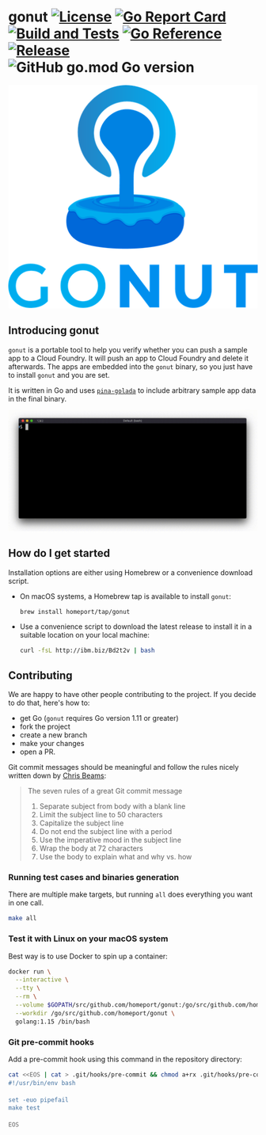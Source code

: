 # gonut [![License](https://img.shields.io/github/license/homeport/gonut.svg)](https://github.com/homeport/gonut/blob/main/LICENSE) [![Go Report Card](https://goreportcard.com/badge/github.com/homeport/gonut)](https://goreportcard.com/report/github.com/homeport/gonut) [![Build and Tests](https://github.com/homeport/gonut/workflows/Build%20and%20Tests/badge.svg)](https://github.com/homeport/gonut/actions?query=workflow%3A%22Build+and+Tests%22) [![Go Reference](https://pkg.go.dev/badge/github.com/homeport/gonut.svg)](https://pkg.go.dev/github.com/homeport/gonut) [![Release](https://img.shields.io/github/release/homeport/gonut.svg)](https://github.com/homeport/gonut/releases/latest) ![GitHub go.mod Go version](https://img.shields.io/github/go-mod/go-version/homeport/gonut)

![gonut](.docs/logo.png?raw=true "Gonut logo - molten chocolate covering a donut")

## Introducing gonut

`gonut` is a portable tool to help you verify whether you can push a sample app to a Cloud Foundry. It will push an app to Cloud Foundry and delete it afterwards. The apps are embedded into the `gonut` binary, so you just have to install `gonut` and you are set.

It is written in Go and uses [`pina-golada`](https://github.com/homeport/pina-golada) to include arbitrary sample app data in the final binary.

![gonut example](assets/images/gonut-example.gif?raw=true "Example of gonut pushing a sample app to Pivotal Cloud Foundry")

## How do I get started

Installation options are either using Homebrew or a convenience download script.

- On macOS systems, a Homebrew tap is available to install `gonut`:

  ```sh
  brew install homeport/tap/gonut
  ```

- Use a convenience script to download the latest release to install it in a suitable location on your local machine:

  ```sh
  curl -fsL http://ibm.biz/Bd2t2v | bash
  ```

## Contributing

We are happy to have other people contributing to the project. If you decide to do that, here's how to:

- get Go (`gonut` requires Go version 1.11 or greater)
- fork the project
- create a new branch
- make your changes
- open a PR.

Git commit messages should be meaningful and follow the rules nicely written down by [Chris Beams](https://chris.beams.io/posts/git-commit/):
> The seven rules of a great Git commit message
>
> 1. Separate subject from body with a blank line
> 1. Limit the subject line to 50 characters
> 1. Capitalize the subject line
> 1. Do not end the subject line with a period
> 1. Use the imperative mood in the subject line
> 1. Wrap the body at 72 characters
> 1. Use the body to explain what and why vs. how

### Running test cases and binaries generation

There are multiple make targets, but running `all` does everything you want in one call.

```sh
make all
```

### Test it with Linux on your macOS system

Best way is to use Docker to spin up a container:

```sh
docker run \
  --interactive \
  --tty \
  --rm \
  --volume $GOPATH/src/github.com/homeport/gonut:/go/src/github.com/homeport/gonut \
  --workdir /go/src/github.com/homeport/gonut \
  golang:1.15 /bin/bash
```

### Git pre-commit hooks

Add a pre-commit hook using this command in the repository directory:

```sh
cat <<EOS | cat > .git/hooks/pre-commit && chmod a+rx .git/hooks/pre-commit
#!/usr/bin/env bash

set -euo pipefail
make test

EOS
```
